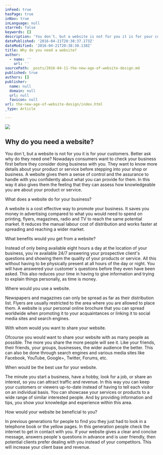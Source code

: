 ```yaml
---
inFeed: true
hasPage: true
inNav: true
inLanguage: null
starred: false
keywords: []
description: 'You don´t, but a website is not for you it is for your customers. Better ask why do they need one? Nowadays consumers want to check your business first before they consider doing business with you. They want to know more details about your product or service before stepping into your shop or business. A website gives them a sense of control and the assurance to handle with you confidently about what you can provide for them. In this way it also gives them the feeling that they can assess how knowledgeable you are about your product or service.'
datePublished: '2016-04-21T20:38:37.173Z'
dateModified: '2016-04-21T20:38:30.138Z'
title: Why do you need a website?
author:
  - name: ''
    url: ''
sourcePath: _posts/2016-04-11-the-new-age-of-website-design.md
published: true
authors: []
publisher:
  name: null
  domain: null
  url: null
  favicon: null
url: the-new-age-of-website-design/index.html
_type: Article

---
```

![](https://the-grid-user-content.s3-us-west-2.amazonaws.com/95d499d1-3501-4624-ae28-5a4e279a9cb0.jpg)

## Why do you need a website?

You don´t, but a website is not for you it is for your customers. Better ask why do they need one? Nowadays consumers want to check your business first before they consider doing business with you. They want to know more details about your product or service before stepping into your shop or business. A website gives them a sense of control and the assurance to handle with you confidently about what you can provide for them. In this way it also gives them the feeling that they can assess how knowledgeable you are about your product or service.

What does a website do for your business?

A website is a cost effective way to promote your business. It saves you money in advertising compared to what you would need to spend on printing, flyers, magazines, radio and TV to reach the same potential market. It reduces the manual labour cost of distribution and works faster at spreading and reaching a wider market. 

What benefits would you get from a website?

Instead of only being available eight hours a day at the location of your business, you´re available 24/7 answering your prospective client's questions and showing them the quality of your products or service. All this without having to be physically present at all hours of the day or night. You will have answered your customer´s questions before they even have been asked. This also reduces your time in having to give information and trying to explain things personally, as time is money.

Where would you use a website.

Newspapers and magazines can only be spread as far as their distribution list. Flyers are usually restricted to the area where you are allowed to place them. A website is your personal online brochure that you can spread worldwide when promoting it to your acquaintances or linking it to social media sites and search engines. 

With whom would you want to share your website.

Ofcourse you would want to share your website with as many people as possible. The more you share the more people will see it. Like your friends, their friends, your groups, businesses, the wider audience the better. This can also be done through search engines and various media sites like Facebook, YouTube, Google+, Twitter, Forums, etc.

When would be the best use for your website.

The minute you start a business, have a hobby, look for a job, or share an interest, so you can attract traffic and revenue. In this way you can keep your customers or viewers up-to-date instead of having to tell each visitor on an individual basis. You can showcase your services or products to a wide range of similar interested people. And by providing information and tips, you show your knowledge and experience within this area.

How would your website be beneficial to you?

In previous generations for people to find you they just had to look in a telephone book or the yellow pages. In this generation people check the internet to get in contact with you. If your website gives a clear and concise message, answers people´s questions in advance and is user friendly, then potential clients prefer dealing with you instead of your competitors. This will increase your client base and revenue.